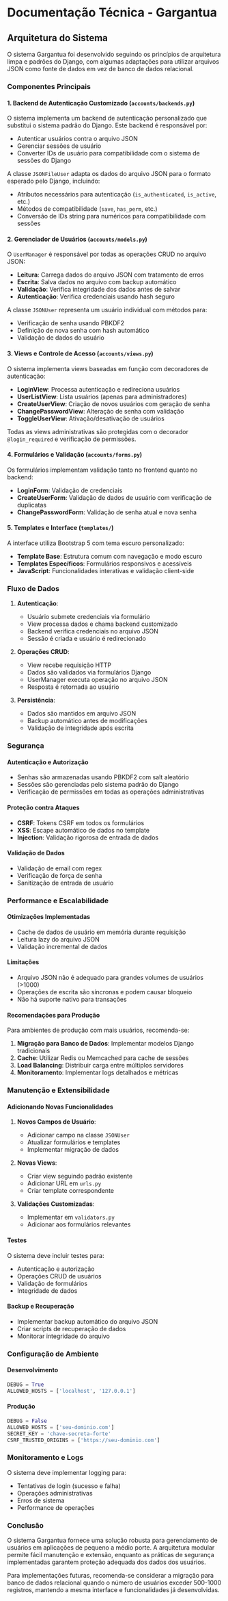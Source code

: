 # Documentação Técnica - Gargantua

## Arquitetura do Sistema

O sistema Gargantua foi desenvolvido seguindo os princípios de arquitetura limpa e padrões do Django, com algumas adaptações para utilizar arquivos JSON como fonte de dados em vez de banco de dados relacional.

### Componentes Principais

#### 1. Backend de Autenticação Customizado (`accounts/backends.py`)

O sistema implementa um backend de autenticação personalizado que substitui o sistema padrão do Django. Este backend é responsável por:

- Autenticar usuários contra o arquivo JSON
- Gerenciar sessões de usuário
- Converter IDs de usuário para compatibilidade com o sistema de sessões do Django

A classe `JSONFileUser` adapta os dados do arquivo JSON para o formato esperado pelo Django, incluindo:
- Atributos necessários para autenticação (`is_authenticated`, `is_active`, etc.)
- Métodos de compatibilidade (`save`, `has_perm`, etc.)
- Conversão de IDs string para numéricos para compatibilidade com sessões

#### 2. Gerenciador de Usuários (`accounts/models.py`)

O `UserManager` é responsável por todas as operações CRUD no arquivo JSON:

- **Leitura**: Carrega dados do arquivo JSON com tratamento de erros
- **Escrita**: Salva dados no arquivo com backup automático
- **Validação**: Verifica integridade dos dados antes de salvar
- **Autenticação**: Verifica credenciais usando hash seguro

A classe `JSONUser` representa um usuário individual com métodos para:
- Verificação de senha usando PBKDF2
- Definição de nova senha com hash automático
- Validação de dados do usuário

#### 3. Views e Controle de Acesso (`accounts/views.py`)

O sistema implementa views baseadas em função com decoradores de autenticação:

- **LoginView**: Processa autenticação e redireciona usuários
- **UserListView**: Lista usuários (apenas para administradores)
- **CreateUserView**: Criação de novos usuários com geração de senha
- **ChangePasswordView**: Alteração de senha com validação
- **ToggleUserView**: Ativação/desativação de usuários

Todas as views administrativas são protegidas com o decorador `@login_required` e verificação de permissões.

#### 4. Formulários e Validação (`accounts/forms.py`)

Os formulários implementam validação tanto no frontend quanto no backend:

- **LoginForm**: Validação de credenciais
- **CreateUserForm**: Validação de dados de usuário com verificação de duplicatas
- **ChangePasswordForm**: Validação de senha atual e nova senha

#### 5. Templates e Interface (`templates/`)

A interface utiliza Bootstrap 5 com tema escuro personalizado:

- **Template Base**: Estrutura comum com navegação e modo escuro
- **Templates Específicos**: Formulários responsivos e acessíveis
- **JavaScript**: Funcionalidades interativas e validação client-side

### Fluxo de Dados

1. **Autenticação**:
   - Usuário submete credenciais via formulário
   - View processa dados e chama backend customizado
   - Backend verifica credenciais no arquivo JSON
   - Sessão é criada e usuário é redirecionado

2. **Operações CRUD**:
   - View recebe requisição HTTP
   - Dados são validados via formulários Django
   - UserManager executa operação no arquivo JSON
   - Resposta é retornada ao usuário

3. **Persistência**:
   - Dados são mantidos em arquivo JSON
   - Backup automático antes de modificações
   - Validação de integridade após escrita

### Segurança

#### Autenticação e Autorização

- Senhas são armazenadas usando PBKDF2 com salt aleatório
- Sessões são gerenciadas pelo sistema padrão do Django
- Verificação de permissões em todas as operações administrativas

#### Proteção contra Ataques

- **CSRF**: Tokens CSRF em todos os formulários
- **XSS**: Escape automático de dados no template
- **Injection**: Validação rigorosa de entrada de dados

#### Validação de Dados

- Validação de email com regex
- Verificação de força de senha
- Sanitização de entrada de usuário

### Performance e Escalabilidade

#### Otimizações Implementadas

- Cache de dados de usuário em memória durante requisição
- Leitura lazy do arquivo JSON
- Validação incremental de dados

#### Limitações

- Arquivo JSON não é adequado para grandes volumes de usuários (>1000)
- Operações de escrita são síncronas e podem causar bloqueio
- Não há suporte nativo para transações

#### Recomendações para Produção

Para ambientes de produção com mais usuários, recomenda-se:

1. **Migração para Banco de Dados**: Implementar modelos Django tradicionais
2. **Cache**: Utilizar Redis ou Memcached para cache de sessões
3. **Load Balancing**: Distribuir carga entre múltiplos servidores
4. **Monitoramento**: Implementar logs detalhados e métricas

### Manutenção e Extensibilidade

#### Adicionando Novas Funcionalidades

1. **Novos Campos de Usuário**:
   - Adicionar campo na classe `JSONUser`
   - Atualizar formulários e templates
   - Implementar migração de dados

2. **Novas Views**:
   - Criar view seguindo padrão existente
   - Adicionar URL em `urls.py`
   - Criar template correspondente

3. **Validações Customizadas**:
   - Implementar em `validators.py`
   - Adicionar aos formulários relevantes

#### Testes

O sistema deve incluir testes para:

- Autenticação e autorização
- Operações CRUD de usuários
- Validação de formulários
- Integridade de dados

#### Backup e Recuperação

- Implementar backup automático do arquivo JSON
- Criar scripts de recuperação de dados
- Monitorar integridade do arquivo

### Configuração de Ambiente

#### Desenvolvimento

```python
DEBUG = True
ALLOWED_HOSTS = ['localhost', '127.0.0.1']
```

#### Produção

```python
DEBUG = False
ALLOWED_HOSTS = ['seu-dominio.com']
SECRET_KEY = 'chave-secreta-forte'
CSRF_TRUSTED_ORIGINS = ['https://seu-dominio.com']
```

### Monitoramento e Logs

O sistema deve implementar logging para:

- Tentativas de login (sucesso e falha)
- Operações administrativas
- Erros de sistema
- Performance de operações

### Conclusão

O sistema Gargantua fornece uma solução robusta para gerenciamento de usuários em aplicações de pequeno a médio porte. A arquitetura modular permite fácil manutenção e extensão, enquanto as práticas de segurança implementadas garantem proteção adequada dos dados dos usuários.

Para implementações futuras, recomenda-se considerar a migração para banco de dados relacional quando o número de usuários exceder 500-1000 registros, mantendo a mesma interface e funcionalidades já desenvolvidas.

